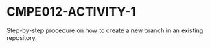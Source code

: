 # CMPE012-ACTIVITY-1
Step-by-step procedure on how to create a new branch in an existing repository. 

